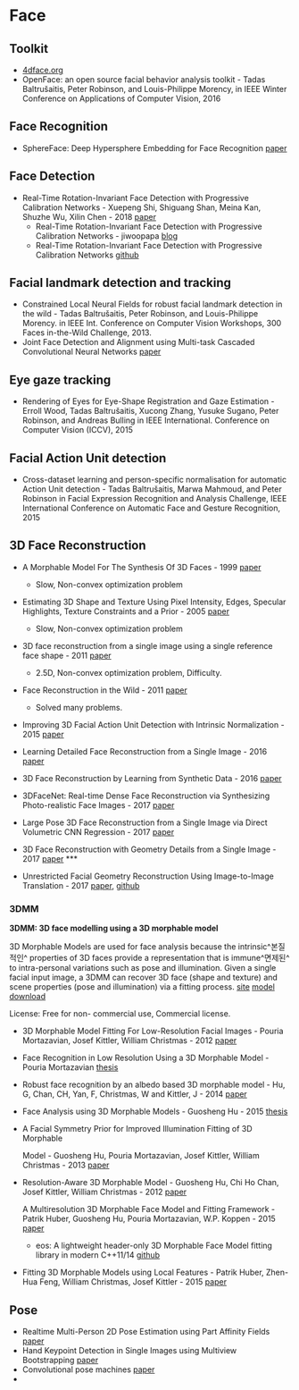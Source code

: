 # Face
## Toolkit

- [4dface.org](http://www.4dface.org/)
- OpenFace: an open source facial behavior analysis toolkit - Tadas Baltrušaitis, Peter Robinson, and Louis-Philippe Morency, in IEEE Winter Conference on Applications of Computer Vision, 2016

## Face Recognition

* SphereFace: Deep Hypersphere Embedding for Face Recognition [paper](https://www.google.com.hk/url?sa=t&rct=j&q=&esrc=s&source=web&cd=1&cad=rja&uact=8&ved=0ahUKEwiNu4ex7O7WAhVDO7wKHQ7qCv0QFggkMAA&url=https%3A%2F%2Farxiv.org%2Fabs%2F1704.08063&usg=AOvVaw0vTkb6ot07wiuDegIInbjy)

## Face Detection

* Real-Time Rotation-Invariant Face Detection with Progressive Calibration  Networks - Xuepeng Shi, Shiguang Shan, Meina Kan, Shuzhe Wu, Xilin Chen - 2018 [paper](https://arxiv.org/abs/1804.06039v1)
  * Real-Time Rotation-Invariant Face Detection with Progressive Calibration Networks - jiwoopapa [blog](https://steemit.com/kr/@jiwoopapa/real-time-rotation-invariant-face-detection-with-progressive-calibration-networks)
  * Real-Time Rotation-Invariant Face Detection with Progressive Calibration Networks [github](https://github.com/Jack-CV/PCN)

## Facial landmark detection and tracking

- Constrained Local Neural Fields for robust facial landmark detection in the wild - Tadas Baltrušaitis, Peter Robinson, and Louis-Philippe Morency.  in IEEE Int. Conference on Computer Vision Workshops, 300 Faces in-the-Wild Challenge, 2013.  
- Joint Face Detection and Alignment using Multi-task Cascaded Convolutional Neural Networks [paper](https://www.google.com.hk/url?sa=t&rct=j&q=&esrc=s&source=web&cd=2&cad=rja&uact=8&ved=0ahUKEwirurzB6u7WAhXFbrwKHeprCe8QFggrMAE&url=https%3A%2F%2Farxiv.org%2Fabs%2F1604.02878&usg=AOvVaw1yLLG1yg9ngKZqM2oGTAkX)

## Eye gaze tracking

- Rendering of Eyes for Eye-Shape Registration and Gaze Estimation - Erroll Wood, Tadas Baltrušaitis, Xucong Zhang, Yusuke Sugano, Peter Robinson, and Andreas Bulling in IEEE International. Conference on Computer Vision (ICCV),  2015 

## Facial Action Unit detection

- Cross-dataset learning and person-specific normalisation for automatic Action Unit detection - Tadas Baltrušaitis, Marwa Mahmoud, and Peter Robinson in Facial Expression Recognition and Analysis Challenge, IEEE International Conference on Automatic Face and Gesture Recognition, 2015


## 3D Face Reconstruction

- A Morphable Model For The Synthesis Of 3D Faces - 1999 [paper](http://gravis.dmi.unibas.ch/publications/Sigg99/morphmod2.pdf) 
  - Slow, Non-convex optimization problem


- Estimating 3D Shape and Texture Using Pixel Intensity, Edges, Specular Highlights, Texture Constraints and a Prior - 2005 [paper](http://gravis.dmi.unibas.ch/publications/CVPR05_Romdhani.pdf)
  * Slow, Non-convex optimization problem
- 3D face reconstruction from a single image using a single reference face shape - 2011 [paper](https://www.ncbi.nlm.nih.gov/pubmed/21193812)
  - 2.5D, Non-convex optimization problem, Difficulty.
- Face Reconstruction in the Wild - 2011 [paper](https://grail.cs.washington.edu/3dfaces/paper.pdf)
  - Solved many problems.
- Improving 3D Facial Action Unit Detection with Intrinsic Normalization - 2015 [paper](http://www.cs.technion.ac.il/~ron/PAPERS/Conference/YudinSelaWetzlerKimmel-BMVC2015.pdf)
- Learning Detailed Face Reconstruction from a Single Image - 2016 [paper](https://homes.cs.washington.edu/~royorel/files/learning-detailed-face_cvpr.pdf)
- 3D Face Reconstruction by Learning from Synthetic Data - 2016 [paper](https://arxiv.org/abs/1609.04387)
- 3DFaceNet: Real-time Dense Face Reconstruction via Synthesizing Photo-realistic Face Images - 2017 [paper](https://www.arxiv-vanity.com/papers/1708.00980)
- Large Pose 3D Face Reconstruction from a Single Image via Direct Volumetric CNN Regression - 2017 [paper](https://arxiv.org/abs/1703.07834)
- 3D Face Reconstruction with Geometry Details from a Single Image - 2017 [paper](https://arxiv.org/abs/1702.05619) ***
- Unrestricted Facial Geometry Reconstruction Using Image-to-Image Translation - 2017 [paper](https://arxiv.org/abs/1703.10131), [github](https://github.com/matansel/pix2vertex)


### 3DMM

**3DMM: 3D face modelling using a 3D morphable model**

3D Morphable Models are used for face analysis because the intrinsic^본질적인^ properties of 3D faces provide a representation that is immune^면제된^ to intra-personal variations such as pose and illumination. Given a single facial input image, a 3DMM can recover 3D face (shape and texture) and scene properties (pose and illumination) via a fitting process. [site](http://cvssp.org/faceweb/3dmm/) [model download](http://cvssp.org/faceweb/3dmm/facemodels/)

License: Free for non- commercial use, Commercial license.

* 3D Morphable Model Fitting For Low-Resolution Facial Images - Pouria Mortazavian, Josef Kittler, William Christmas - 2012 [paper](http://www.ee.surrey.ac.uk/CVSSP/Publications/papers/Mortazavian-ICB-2012.pdf)

* Face Recognition in Low Resolution Using a 3D Morphable Model - Pouria Mortazavian [thesis](http://www.ee.surrey.ac.uk/CVSSP/Publications/papers/Mortazavian-PHD-2013.pdf)

* Robust face recognition by an albedo based 3D morphable model - Hu, G, Chan, CH, Yan, F, Christmas, W and Kittler, J - 2014 [paper](http://epubs.surrey.ac.uk/807514/)

* Face Analysis using 3D Morphable Models - Guosheng Hu - 2015 [thesis](http://www.ee.surrey.ac.uk/CVSSP/Publications/papers/Hu-thesis-2015.pdf)

* A Facial Symmetry Prior for Improved Illumination Fitting of 3D Morphable

  Model - Guosheng Hu, Pouria Mortazavian, Josef Kittler, William Christmas - 2013 [paper](http://www.ee.surrey.ac.uk/CVSSP/Publications/papers/Hu-ICB-2013.pdf)

* Resolution-Aware 3D Morphable Model - Guosheng Hu, Chi Ho Chan, Josef Kittler, William Christmas - 2012 [paper](http://www.ee.surrey.ac.uk/CVSSP/Publications/papers/Hu-BMVC-2012.pdf)

   A Multiresolution 3D Morphable Face Model and Fitting Framework - Patrik	Huber, Guosheng	Hu, Pouria Mortazavian, W.P. Koppen - 2015 [paper](https://www.researchgate.net/publication/285054377_A_Multiresolution_3D_Morphable_Face_Model_and_Fitting_Framework)
  * eos: A lightweight header-only 3D Morphable Face Model fitting library in modern C++11/14 [github](https://github.com/patrikhuber/eos)

* Fitting 3D Morphable Models using Local Features - Patrik Huber, Zhen-Hua Feng, William Christmas, Josef Kittler - 2015 [paper](https://arxiv.org/pdf/1503.02330v1.pdf)


## Pose

- Realtime Multi-Person 2D Pose Estimation using Part Affinity Fields [paper](https://www.google.com.hk/url?sa=t&rct=j&q=&esrc=s&source=web&cd=2&cad=rja&uact=8&ved=0ahUKEwjKnsKq6O7WAhXFXbwKHZ9iB_YQFggrMAE&url=https%3A%2F%2Farxiv.org%2Fabs%2F1611.08050&usg=AOvVaw2WbHoISe-y-1kPw-YR88Hy) 
- Hand Keypoint Detection in Single Images using Multiview Bootstrapping [paper](https://www.google.com.hk/url?sa=t&rct=j&q=&esrc=s&source=web&cd=1&cad=rja&uact=8&ved=0ahUKEwisp-L66O7WAhWMvrwKHbLSBNcQFggnMAA&url=https%3A%2F%2Farxiv.org%2Fabs%2F1704.07809&usg=AOvVaw0VkheeM_5dtwGlU5oqXtua) 
- Convolutional pose machines [paper](https://www.google.com.hk/url?sa=t&rct=j&q=&esrc=s&source=web&cd=1&cad=rja&uact=8&ved=0ahUKEwjYosqM6e7WAhXJvLwKHXpECq4QFggnMAA&url=https%3A%2F%2Farxiv.org%2Fabs%2F1602.00134&usg=AOvVaw0UofcH2X5xlsKnZHNM0k8Q) 
- ​